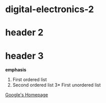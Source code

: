# digital-electronics-2
# header 2
# header 3

**emphasis**

1. First ordered list
2. Second ordered list
3* First unordered list

[Google's Homepage](https://www.google.com "Google's Homepage")
